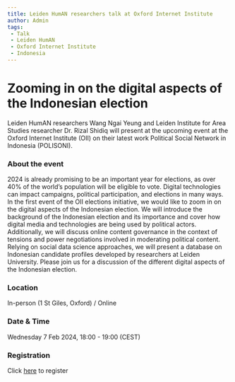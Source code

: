 ```yaml
---
title: Leiden HumAN researchers talk at Oxford Internet Institute 
author: Admin
tags:
 - Talk
 - Leiden HumAN
 - Oxford Internet Institute
 - Indonesia
---
```

# Zooming in on the digital aspects of the Indonesian election 

Leiden HumAN researchers Wang Ngai Yeung and Leiden Institute for Area Studies researcher Dr. Rizal Shidiq will present at the upcoming event at the Oxford Internet Institute (OII) on their latest work Political Social Network in Indonesia (POLISONI).

### About the event

2024 is already promising to be an important year for elections, as over 40% of the world’s population will be eligible to vote. Digital technologies can impact campaigns, political participation, and elections in many ways. In the first event of the OII elections initiative, we would like to zoom in on the digital aspects of the Indonesian election.  We will introduce the background of the Indonesian election and its importance and cover how digital media and technologies are being used by political actors. Additionally, we will discuss online content governance in the context of tensions and power negotiations involved in moderating political content. Relying on social data science approaches, we will present a database on Indonesian candidate profiles developed by researchers at Leiden University. Please join us for a discussion of the different digital aspects of the Indonesian election.

### Location
In-person (1 St Giles, Oxford) / Online

### Date & Time
Wednesday 7 Feb 2024, 18:00 - 19:00 (CEST)

### Registration
Click [here](https://www.oii.ox.ac.uk/news-events/events/zooming-in-on-the-digital-aspects-of-the-indonesian-election/) to register 